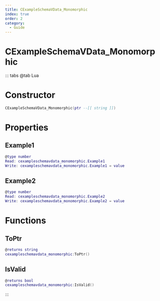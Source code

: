 ```yaml
---
title: CExampleSchemaVData_Monomorphic
index: true
order: 2
category:
  - Guide
---
```


# CExampleSchemaVData_Monomorphic

::: tabs
@tab Lua
# Constructor
```lua
CExampleSchemaVData_Monomorphic(ptr --[[ string ]])
```
# Properties
## Example1 
```lua
@type number
Read: cexampleschemavdata_monomorphic.Example1
Write: cexampleschemavdata_monomorphic.Example1 = value
```
## Example2 
```lua
@type number
Read: cexampleschemavdata_monomorphic.Example2
Write: cexampleschemavdata_monomorphic.Example2 = value
```
# Functions
## ToPtr
```lua
@returns string
cexampleschemavdata_monomorphic:ToPtr()
```
## IsValid
```lua
@returns bool
cexampleschemavdata_monomorphic:IsValid()
```

:::